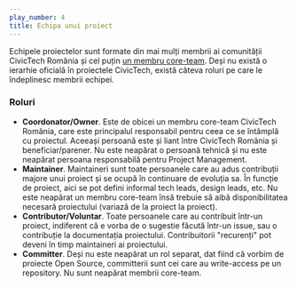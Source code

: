```yaml
---
play_number: 4
title: Echipa unui proiect 
---
```


Echipele proiectelor sunt formate din mai mulți membrii ai comunității CivicTech România și cel puțin [un membru core-team](https://civictech.ro/cine-suntem). Deși nu există o ierarhie oficială în proiectele CivicTech, există câteva roluri pe care le îndeplinesc membrii echipei. 


### Roluri 

-  **Coordonator/Owner**. Este de obicei un membru core-team CivicTech România, care este principalul responsabil pentru ceea ce se întâmplă cu proiectul. Aceeași persoană este și liant între CivicTech România și beneficiar/parener. Nu este neapărat o persoană tehnică și nu este neapărat persoana responsabilă pentru Project Management. 
-  **Maintainer**. Maintaineri sunt toate persoanele care au adus contribuții majore unui proiect și se ocupă în continuare de evoluția sa. În funcție de proiect, aici se pot defini informal tech leads, design leads, etc. Nu este neapărat un membru core-team însă trebuie să aibă disponibilitatea necesară proiectului (variază de la proiect la proiect).  
-  **Contributor/Voluntar**. Toate persoanele care au contribuit într-un proiect, indiferent că e vorba de o sugestie făcută într-un issue, sau o contribuție la documentația proiectului. Contribuitorii "recurenți" pot deveni în timp maintaineri ai proiectului. 
-  **Committer**. Deși nu este neapărat un rol separat, dat fiind că vorbim de proiecte Open Source, committerii sunt cei care au write-access pe un repository. Nu sunt neapărat membrii core-team.


